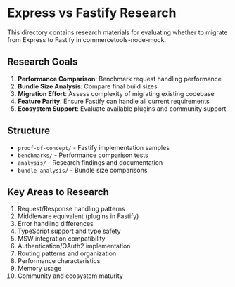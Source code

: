 # Express vs Fastify Research

This directory contains research materials for evaluating whether to migrate from Express to Fastify in commercetools-node-mock.

## Research Goals

1. **Performance Comparison**: Benchmark request handling performance
2. **Bundle Size Analysis**: Compare final build sizes
3. **Migration Effort**: Assess complexity of migrating existing codebase
4. **Feature Parity**: Ensure Fastify can handle all current requirements
5. **Ecosystem Support**: Evaluate available plugins and community support

## Structure

- `proof-of-concept/` - Fastify implementation samples
- `benchmarks/` - Performance comparison tests
- `analysis/` - Research findings and documentation
- `bundle-analysis/` - Bundle size comparisons

## Key Areas to Research

1. Request/Response handling patterns
2. Middleware equivalent (plugins in Fastify)
3. Error handling differences
4. TypeScript support and type safety
5. MSW integration compatibility
6. Authentication/OAuth2 implementation
7. Routing patterns and organization
8. Performance characteristics
9. Memory usage
10. Community and ecosystem maturity